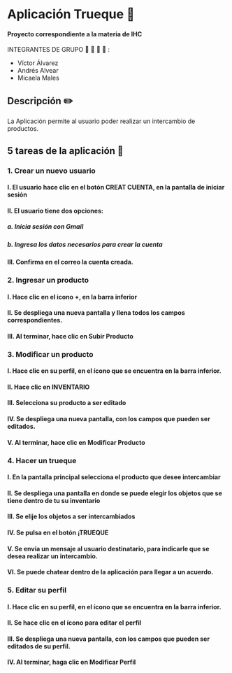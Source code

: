 # Aplicación Trueque :iphone:
#### Proyecto correspondiente a la materia de IHC
INTEGRANTES DE GRUPO  :boy: :boy: :boy: :girl: :
- Víctor Álvarez
- Andrés Alvear
- Micaela Males

## Descripción :pencil2:

La Aplicación permite al usuario poder realizar un intercambio de productos.

## 5 tareas de la aplicación 📖
### 1. Crear un nuevo usuario
#### I.	El usuario hace clic en el botón CREAT CUENTA, en la pantalla de iniciar sesión
#### II.	El usuario tiene dos opciones:
##### a.	Inicia sesión con Gmail
##### b.	Ingresa los datos necesarios para crear la cuenta
#### III.	Confirma en el correo la cuenta creada.
### 2. Ingresar un producto
#### I.	Hace clic en el icono +, en la barra inferior
#### II.	Se despliega una nueva pantalla y llena todos los campos correspondientes.
#### III.	Al terminar, hace clic en Subir Producto
### 3. Modificar un producto
#### I.	Hace clic en su perfil, en el ícono que se encuentra en la barra inferior.
#### II.	Hace clic en INVENTARIO
#### III.	Selecciona su producto a ser editado
#### IV.	Se despliega una nueva pantalla, con los campos que pueden ser editados.
#### V.	Al terminar, hace clic en Modificar Producto
### 4. Hacer un trueque
#### I.	En la pantalla principal selecciona el producto que desee intercambiar
#### II.	Se despliega una pantalla en donde se puede elegir los objetos que se tiene dentro de tu su inventario
#### III.	Se elije los objetos a ser intercambiados
#### IV.	Se pulsa en el botón ¡TRUEQUE
#### V.	Se envía un mensaje al usuario destinatario, para indicarle que se desea realizar un intercambio.
#### VI.	Se puede chatear dentro de la aplicación para llegar a un acuerdo.
### 5. Editar su perfil
#### I.	Hace clic en su perfil, en el ícono que se encuentra en la barra inferior.
#### II.	Se hace clic en el ícono para editar el perfil
#### III.	Se despliega una nueva pantalla, con los campos que pueden ser editados de su perfil.
#### IV.	Al terminar, haga clic en Modificar Perfil



